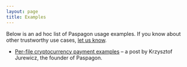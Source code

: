 ```yaml
---
layout: page
title: Examples
---
```

Below is an ad hoc list of Paspagon usage examples. If you know about other trustworthy use cases, [let us know](mailto:contact@paspagon.com).

* [Per-file cryptocurrency payment examples](http://jurewicz.org.pl/en/blog/2016/02/06/per-file-cryptocurrency-payment-examples/) – a post by Krzysztof Jurewicz, the founder of Paspagon.
